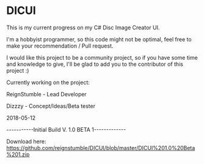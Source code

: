 # DICUI
This is my current progress on my C# Disc Image Creator UI.

I'm a hobbyist programmer, so this code might not be optimal, feel free to make your recommendation / Pull request.

I would like this project to be a community project, so if you have some time and knowledge to give, I'll be glad to add you to the contributor of this project :)

Currently working on the project:
 
ReignStumble - Lead Developer
 
Dizzzy - Concept/Ideas/Beta tester

 
 
2018-05-12
 
-----------Initial Build V. 1.0 BETA 1-------------
 
Download here: https://github.com/reignstumble/DICUI/blob/master/DICUI%201.0%20Beta%201.zip
